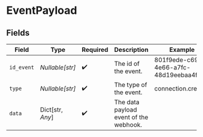 # EventPayload


## Fields

| Field                                  | Type                                   | Required                               | Description                            | Example                                |
| -------------------------------------- | -------------------------------------- | -------------------------------------- | -------------------------------------- | -------------------------------------- |
| `id_event`                             | *Nullable[str]*                        | :heavy_check_mark:                     | The id of the event.                   | 801f9ede-c698-4e66-a7fc-48d19eebaa4f   |
| `type`                                 | *Nullable[str]*                        | :heavy_check_mark:                     | The type of the event.                 | connection.created                     |
| `data`                                 | Dict[str, *Any*]                       | :heavy_check_mark:                     | The data payload event of the webhook. |                                        |
